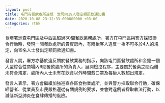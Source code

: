 ```yaml
---
layout: post
title: 屯門有餐飲處所違規　當局向19人發定額罰款通知書
date: 2020-10-08 23:12:33.000000000 +08:00
categories: rthk
---
```


食環署巡查屯門區及中西區超過30間餐飲業務處所，署方在屯門區與警方採取聯合行動時，發現一間餐飲處所的貴賓房內，有兩枱客人違反一枱不可多於4人的規定，向19名人士發出定額罰款通知書。

發言人說，署方亦基於違反關於餐飲業務的指示，向該屯門區餐飲處所和金鐘一個大型綜合性商場內6間餐飲處所的負責人，展開檢控程序，主要關於餐桌之間距離未符合規定、處所內人士未有在飲食以外時間戴口罩及每枱人數超出規定。

發言人表示，署方會繼續加強巡查各區食物業處所，並與警方採取聯合行動，確保經營者、從業員及市民嚴格遵從有關規例的要求，並會對違例者採取執法行動，以減低新型肺炎在食肆傳播的風險。
